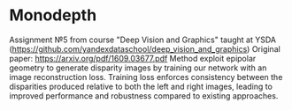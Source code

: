 # Monodepth
Assignment №5 from course "Deep Vision and Graphics" taught at YSDA (https://github.com/yandexdataschool/deep_vision_and_graphics)
Original paper: https://arxiv.org/pdf/1609.03677.pdf
Method exploit epipolar geometry to generate disparity images by training our network with an image reconstruction loss. Training loss enforces consistency between the disparities produced relative to both the left and right images, leading to improved performance and robustness compared to existing approaches.
